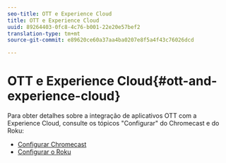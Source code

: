 ```yaml
---
seo-title: OTT e Experience Cloud
title: OTT e Experience Cloud
uuid: 89264403-0fc8-4c76-b001-22e20e57bef2
translation-type: tm+mt
source-git-commit: e89620ce60a37aa4ba0207e8f5a4f43c76026dcd

---
```



# OTT e Experience Cloud{#ott-and-experience-cloud}

Para obter detalhes sobre a integração de aplicativos OTT com a Experience Cloud, consulte os tópicos "Configurar" do Chromecast e do Roku:

* [Configurar Chromecast](/help/sdk-implement/setup/set-up-chromecast.md)
* [Configurar o Roku](/help/sdk-implement/setup/set-up-roku.md)

